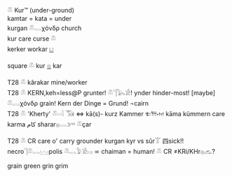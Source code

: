 𓌨 Kur™ (under-ground)  
kamtar = kata = under  
kurgan 𓌨𓂋χόνδρ church  
kur care curse 𓌨  
kerker workar [𓂓](𓂓)  

square 𓌨 kur [𓊖](𓊖) kar  

T28	𓌨 kârakar mine/worker  
T28	𓌨 KERN,keh=less@P grunter! 𓌨𓊹𓅂𓀀! ynder hinder-most! [maybe]  𓌨𓂋χόνδρ grain! Kern der Dinge = Grund! ¬cairn  
T28	𓌨 'Kherty' 𓌨𓏏𓇋 𓃝  ⇔ kā(s)- kurz Kammer 𐎣𐎠𐎶 kāma kümmern care karma کام sharar𓐍𓂋𓀒  𓌨çar  

T28	𓌨 CR care o' carry grounder kurgan kyr vs sûr𓀠 四​sick!! necro𓊹𓌨𓂋𓈉polis 𓌨𓂋𓅱𓀀𓏥 ⋍ chaiman = human!  𓌨 CR ≠KRi/KHr𓐍𓃺?  

grain green grin grim  